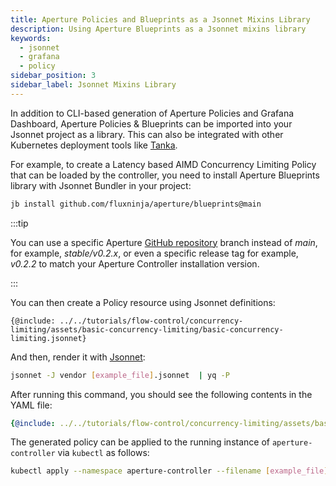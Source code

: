 ```yaml
---
title: Aperture Policies and Blueprints as a Jsonnet Mixins Library
description: Using Aperture Blueprints as a Jsonnet mixins library
keywords:
  - jsonnet
  - grafana
  - policy
sidebar_position: 3
sidebar_label: Jsonnet Mixins Library
---
```


In addition to CLI-based generation of Aperture Policies and Grafana Dashboard,
Aperture Policies & Blueprints can be imported into your Jsonnet project as a
library. This can also be integrated with other Kubernetes deployment tools like
[Tanka][tk].

For example, to create a Latency based AIMD Concurrency Limiting Policy that can
be loaded by the controller, you need to install Aperture Blueprints library
with Jsonnet Bundler in your project:

```sh
jb install github.com/fluxninja/aperture/blueprints@main
```

:::tip

You can use a specific Aperture
[GitHub repository](https://github.com/fluxninja/aperture) branch instead of
_main_, for example, _stable/v0.2.x_, or even a specific release tag for
example, _v0.2.2_ to match your Aperture Controller installation version.

:::

You can then create a Policy resource using Jsonnet definitions:

```jsonnet
{@include: ../../tutorials/flow-control/concurrency-limiting/assets/basic-concurrency-limiting/basic-concurrency-limiting.jsonnet}
```

And then, render it with [Jsonnet][jsonnet]:

```sh
jsonnet -J vendor [example_file].jsonnet  | yq -P
```

After running this command, you should see the following contents in the YAML
file:

```yaml
{@include: ../../tutorials/flow-control/concurrency-limiting/assets/basic-concurrency-limiting/basic-concurrency-limiting.yaml}
```

The generated policy can be applied to the running instance of
`aperture-controller` via `kubectl` as follows:

```sh
kubectl apply --namespace aperture-controller --filename [example_file].yaml
```

[jsonnet]: https://jsonnet.org/
[tk]: https://tanka.dev/
